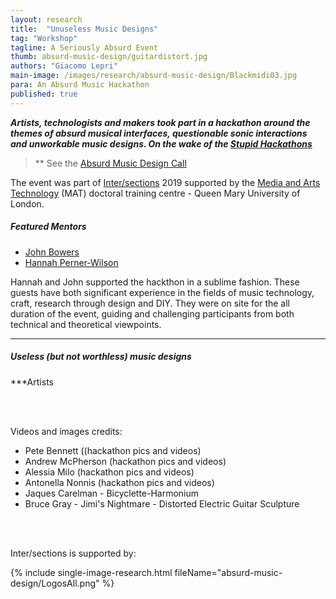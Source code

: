 ```yaml
---
layout: research
title:  "Unuseless Music Designs"
tag: "Workshop"
tagline: A Seriously Absurd Event
thumb: absurd-music-design/guitardistort.jpg
authors: "Giacomo Lepri"
main-image: /images/research/absurd-music-design/Blackmidi03.jpg
para: An Absurd Music Hackathon
published: true
---
```


***Artists, technologists and makers took part in a hackathon around the themes of absurd musical interfaces, questionable sonic interactions and unworkable music designs. On the wake of the [Stupid Hackathons](https://gist.github.com/cheeaun/c3fe6cbb11aef1e146a3474dccf63b87)***

>** See the [Absurd Music Design Call](http://instrumentslab.org/news/events/2019/08/08/absurd-november-2019.html)

The event was part of [Inter/sections](https://intersections.io/) 2019 supported by the [Media and Arts Technology](http://www.mat.qmul.ac.uk/) (MAT) doctoral training centre - Queen Mary University of London.

##### Featured Mentors

- [John Bowers](https://www.ncl.ac.uk/sacs/staff/profile/johnbowers.html)
- [Hannah Perner-Wilson](https://www.plusea.at)

Hannah and John supported the hackthon in a sublime fashion. These guests have both significant experience in the fields of music technology, craft, research through design and DIY. They were on site for the all duration of the event, guiding and challenging participants from both technical and theoretical viewpoints.

___

##### Useless (but not worthless) music designs

***Artists

<br>
<br>

Videos and images credits:

- Pete Bennett ((hackathon pics and videos)
- Andrew McPherson (hackathon pics and videos)
- Alessia Milo (hackathon pics and videos)
- Antonella Nonnis (hackathon pics and videos)
- Jaques Carelman - Bicyclette-Harmonium
- Bruce Gray - Jimi's Nightmare - Distorted Electric Guitar Sculpture

<br>
<br>

Inter/sections is supported by:

{% include single-image-research.html fileName="absurd-music-design/LogosAll.png" %}
